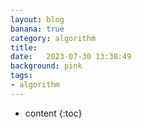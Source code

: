 ```yaml
---
layout: blog
banana: true
category: algorithm
title:  
date:   2023-07-30 13:38:49
background: pink
tags:
- algorithm
---
```


* content
{:toc}
